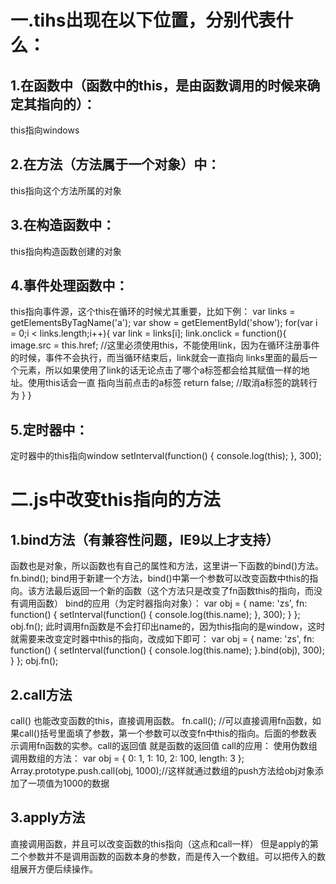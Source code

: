 # 一.tihs出现在以下位置，分别代表什么：
## 1.在函数中（函数中的this，是由函数调用的时候来确定其指向的）：
this指向windows

## 2.在方法（方法属于一个对象）中：
this指向这个方法所属的对象

## 3.在构造函数中：
this指向构造函数创建的对象

## 4.事件处理函数中：
this指向事件源，这个this在循环的时候尤其重要，比如下例：
var links = getElementsByTagName('a');
var show = getElementById('show');
for(var i = 0;i < links.length;i++){
  var link = links[i];
  link.onclick = function(){
    image.src = this.href;        //这里必须使用this，不能使用link，因为在循环注册事件的时候，事件不会执行，而当循环结束后，link就会一直指向
                                    links里面的最后一个元素，所以如果使用了link的话无论点击了哪个a标签都会给其赋值一样的地址。使用this话会一直
                                    指向当前点击的a标签
    return false;                 //取消a标签的跳转行为
  }
}

## 5.定时器中：
定时器中的this指向window
setInterval(function() {
    console.log(this);
}, 300);

# 二.js中改变this指向的方法

## 1.bind方法（有兼容性问题，IE9以上才支持）
函数也是对象，所以函数也有自己的属性和方法，这里讲一下函数的bind()方法。
fn.bind();
bind用于新建一个方法，bind()中第一个参数可以改变函数中this的指向。该方法最后返回一个新的函数（这个方法只是改变了fn函数this的指向，而没有调用函数）
bind的应用（为定时器指向对象）：
var obj = {
  name: 'zs',
  fn: function() {
    setInterval(function() {
      console.log(this.name);
    }, 300);
  }
};
obj.fn();
此时调用fn函数是不会打印出name的，因为this指向的是window，这时就需要来改变定时器中this的指向，改成如下即可：
var obj = {
  name: 'zs',
  fn: function() {
    setInterval(function() {
      console.log(this.name);
    }.bind(obj), 300);
  }
};
obj.fn();


## 2.call方法
call()  也能改变函数的this，直接调用函数。
fn.call();   //可以直接调用fn函数，如果call()括号里面填了参数，第一个参数可以改变fn中this的指向。后面的参数表示调用fn函数的实参。call的返回值
就是函数的返回值
call的应用：
使用伪数组调用数组的方法：
var obj = {
  0: 1,
  1: 10,
  2: 100,
  length: 3
};
Array.prototype.push.call(obj, 1000);//这样就通过数组的push方法给obj对象添加了一项值为1000的数据

## 3.apply方法
直接调用函数，并且可以改变函数的this指向（这点和call一样）
但是apply的第二个参数并不是调用函数的函数本身的参数，而是传入一个数组。可以把传入的数组展开方便后续操作。
